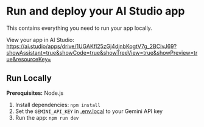 # Run and deploy your AI Studio app

This contains everything you need to run your app locally.

View your app in AI Studio: https://ai.studio/apps/drive/1UGAKfl25zGj4djnbKogtV7g_2BCivJ69?showAssistant=true&showCode=true&showTreeView=true&showPreview=true&resourceKey=

## Run Locally

**Prerequisites:**  Node.js


1. Install dependencies:
   `npm install`
2. Set the `GEMINI_API_KEY` in [.env.local](.env.local) to your Gemini API key
3. Run the app:
   `npm run dev`
